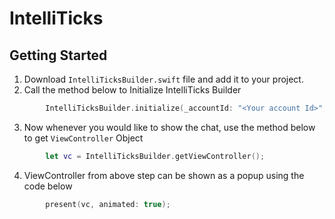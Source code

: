 # IntelliTicks

## Getting Started

1. Download `IntelliTicksBuilder.swift` file and add it to your project.
2. Call the method below to Initialize IntelliTicks Builder
```swift
        IntelliTicksBuilder.initialize(_accountId: "<Your account Id>", _action: "<your action>")
```
3. Now whenever you would like to show the chat, use the method below to get `ViewController` Object
```swift
        let vc = IntelliTicksBuilder.getViewController();
```
4. ViewController from above step can be shown as a popup using the code below
```swift
        present(vc, animated: true);
```
